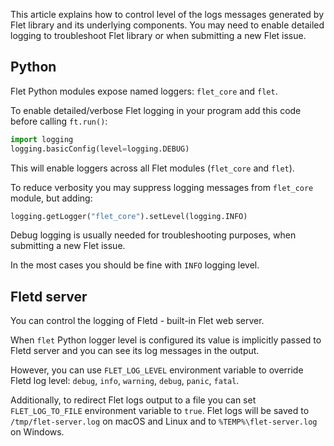 This article explains how to control level of the logs messages generated by Flet library and its underlying components. 
You may need to enable detailed logging to troubleshoot Flet library or when submitting a new Flet issue.

## Python

Flet Python modules expose named loggers: `flet_core` and `flet`.

To enable detailed/verbose Flet logging in your program add this code before calling `ft.run()`:

```python
import logging
logging.basicConfig(level=logging.DEBUG)
```

This will enable loggers across all Flet modules (`flet_core` and `flet`).

To reduce verbosity you may suppress logging messages from `flet_core` module, but adding:

```python
logging.getLogger("flet_core").setLevel(logging.INFO)
```

Debug logging is usually needed for troubleshooting purposes, when submitting a new Flet issue.

In the most cases you should be fine with `INFO` logging level.

## Fletd server

You can control the logging of Fletd - built-in Flet web server.

When `flet` Python logger level is configured its value is implicitly passed to Fletd server and 
you can see its log messages in the output.

However, you can use `FLET_LOG_LEVEL` environment variable to override Fletd log level: 
`debug`, `info`, `warning`, `debug`, `panic`, `fatal`.

Additionally, to redirect Flet logs output to a file you can set `FLET_LOG_TO_FILE` environment variable to `true`. 
Flet logs will be saved to `/tmp/flet-server.log` on macOS and Linux and to `%TEMP%\flet-server.log` on Windows.
